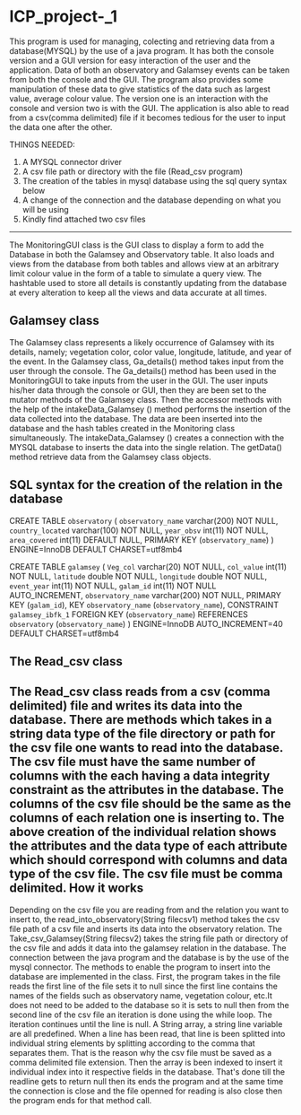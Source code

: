 # ICP_project-_1

This program is used for managing, colecting and retrieving data from a database(MYSQL) by the use of a java program. It has both the console version and a GUI version for easy interaction of the user and the application. Data of both an observatory and Galamsey events can be taken from both the console and the GUI. The program also provides some manipulation of these data to give statistics of the data such as largest value, average colour value. The version one is an interaction with the console and version two is with the GUI. The application is also able to read from a csv(comma delimited) file if it becomes tedious for the user to input the data one after the other. 

THINGS NEEDED:
1. A MYSQL connector driver
2. A csv file path or directory with the file (Read_csv program)
3. The creation of the tables in mysql database using the sql query syntax below
4. A change of the connection and the database depending on what you will be using
5. Kindly find attached two csv files 


--------------------------------------------------------------------------------------------------------
The MonitoringGUI class is the GUI class to display a form to add the Database in both the Galamsey and Observatory table. It also loads and views from the database from both tables and allows view at an arbitrary limit colour value in the form of a table to simulate a query view. The hashtable used to store all details is constantly updating from the database at every alteration to keep all the views and data accurate at all times.


Galamsey class
--------------------------------------------------------------
The Galamsey class represents a likely occurrence of Galamsey with its details, namely; vegetation color, color value, longitude, latitude, and year of the event. In the Galamsey class, Ga_details() method takes input from the user through the console. The Ga_details() method has been used in the MonitoringGUI to take inputs from the user in the GUI. The user inputs his/her data through the console or GUI, then they are been set to the mutator methods of the Galamsey class.
Then the accessor methods with the help of the intakeData_Galamsey () method performs the insertion of the data collected into the database. The data are been inserted into the database and the hash tables  created in the Monitoring class simultaneously. The intakeData_Galamsey () creates a connection with the MYSQL database to inserts the data into the single relation. The getData() method  retrieve data from the Galamsey class objects.  


SQL syntax for the creation of the relation in the database
-----------------------------------------------------------------------------------

 CREATE TABLE `observatory` (
  `observatory_name` varchar(200) NOT NULL,
  `country_located` varchar(100) NOT NULL,
  `year_obsv` int(11) NOT NULL,
  `area_covered` int(11) DEFAULT NULL,
  PRIMARY KEY (`observatory_name`)
) ENGINE=InnoDB DEFAULT CHARSET=utf8mb4



CREATE TABLE `galamsey` (
  `Veg_col` varchar(20) NOT NULL,
  `col_value` int(11) NOT NULL,
  `latitude` double NOT NULL,
  `longitude` double NOT NULL,
  `event_year` int(11) NOT NULL,
  `galam_id` int(11) NOT NULL AUTO_INCREMENT,
  `observatory_name` varchar(200) NOT NULL,
  PRIMARY KEY (`galam_id`),
  KEY `observatory_name` (`observatory_name`),
  CONSTRAINT `galamsey_ibfk_1` FOREIGN KEY (`observatory_name`) REFERENCES `observatory` (`observatory_name`)
) ENGINE=InnoDB AUTO_INCREMENT=40 DEFAULT CHARSET=utf8mb4


The Read_csv class 
---------------------------------------------------------
The Read_csv class reads from a csv (comma delimited) file and writes its data into the database. There are methods which takes in a string data type of the file directory or path for the csv file one wants to read into the database. The csv file must have the same number of columns with the each having a data integrity constraint as the attributes in the database. The columns of the csv file should be the same as the columns of each relation one is inserting to. The above creation of the individual relation shows the attributes and the data type of each attribute which should correspond with columns and data type of the csv file. The csv file must be comma delimited. 
How it works 
-----------------------------------------------------------------------------
Depending on the csv file you are reading from and the relation you want to insert to, the read_into_observatory(String filecsv1) method takes the csv file path of a csv file and inserts its data into the observatory relation. The Take_csv_Galamsey(String filecsv2) takes the string file path or directory of the csv file and adds it data into the galamsey relation in the database. The connection between the java program and the database is by the use of the mysql connector. The methods to enable the program to insert into the database are implemented in the class. First, the program takes in the file reads the first line of the file sets it to null since the first line contains the names of the fields such as observatory name, vegetation colour, etc.It does not need to be added to the database so it is sets to null then from the second line of the csv file an iteration is done using the while loop. The iteration continues until the line is null. A String array, a string line variable are all predefined. When a line has been read, that line is been splitted into individual string elements by splitting according to the comma that separates them. That is the reason why the csv file must be saved as a comma delimited file extension. Then the array is been indexed to insert it individual index into it respective fields in the database. That's done till the readline gets to return null then its ends the program and at the same time the connection is close and the file openned for reading is also close then the program ends for that method call. 


